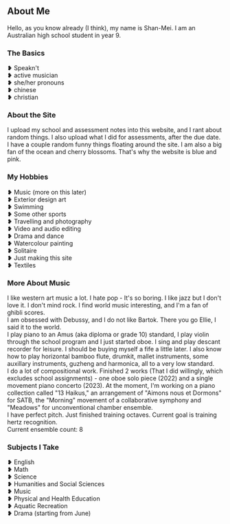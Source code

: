 <head>
  <title>About Me</title>
</head>
<body>
  <h2>About Me</h2>
  <p>Hello, as you know already (I think), my name is Shan-Mei. I am an Australian high school student in year 9.</p>
  <h3>The Basics</h3>
  <p>❥ Speakn't<br>❥ active musician<br>❥ she/her pronouns<br>❥ chinese<br>❥ christian</p>
  <h3>About the Site</h3>
  <p>I upload my school and assessment notes into this website, and I rant about random things. I also upload what I did for assessments, after the due date. I have a couple random funny things floating around the site. I am also a big fan of the ocean and cherry blossoms. That's why the website is blue and pink.</p>
  <h3>My Hobbies</h3>
  <p>❥ Music (more on this later)<br>❥ Exterior design art<br>❥ Swimming<br>❥ Some other sports<br>❥ Travelling and photography<br>❥ Video and audio editing<br>❥ Drama and dance<br>❥ Watercolour painting<br>❥ Solitaire<br>❥ Just making this site<br>❥ Textiles</p>
  <h3>More About Music</h3>
  <p>I like western art music a lot. I hate pop - It's so boring. I like jazz but I don't love it. I don't mind rock. I find world music interesting, and I'm a fan of ghibli scores.<br>I am obsessed with Debussy, and I do not like Bartok. There you go Ellie, I said it to the world.<br>I play piano to an Amus (aka diploma or grade 10) standard, I play violin through the school program and I just started oboe. I sing and play descant recorder for leisure. I should be buying myself a fife a little later. I also know how to play horizontal bamboo flute, drumkit, mallet instruments, some auxillary instruments, guzheng and harmonica, all to a very low standard.<br>I do a lot of compositional work. Finished 2 works (That I did willingly, which excludes school assignments) - one oboe solo piece (2022) and a single movement piano concerto (2023). At the moment, I'm working on a piano collection called "13 Haikus," an arrangement of "Aimons nous et Dormons" for SATB, the "Morning" movement of a collaborative symphony and "Meadows" for unconventional chamber ensemble.<br>I have perfect pitch. Just finished training octaves. Current goal is training hertz recognition.<br>Current ensemble count: 8</p>
  <h3>Subjects I Take</h3>
  <p>❥ English<br>❥ Math<br>❥ Science<br>❥ Humanities and Social Sciences<br>❥ Music<br>❥ Physical and Health Education<br>❥ Aquatic Recreation<br>❥ Drama (starting from June)</p>
</body>